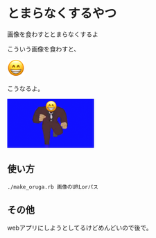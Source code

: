 # とまらなくするやつ
画像を食わすととまらなくするよ

こういう画像を食わすと、

<img alt="before" src="./sample/face.png" width="40">

こうなるよ。

<img alt="after" src="./sample/result.gif" width="200">

## 使い方
``./make_oruga.rb 画像のURLorパス``
## その他
webアプリにしようとしてるけどめんどいので後で。

